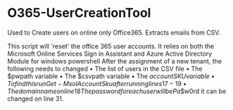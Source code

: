# O365-UserCreationTool
Used to Create users on online only Office365. Extracts emails from CSV.

This script will 'reset' the office 365 user accounts. 
It relies on both the Microsoft Online Services Sign in Assistant and Azure Active Directory Module for windows powershell
After the assignment of a new tenant, the following needs to changed 
•	The list of users in the CSV file
•	The $pwpath variable
•	The $csvpath variable
•	The $accountSKU variable
•	To find this run Get-MsolAccountSku after running lines 17-19
•	The domain name on line 18
The password for each user will be Pa$$w0rd it can be changed on line 31.
